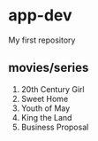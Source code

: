 # app-dev
My first repository
## movies/series
1. 20th Century Girl
2. Sweet Home
3. Youth of May
4. King the Land
5. Business Proposal

